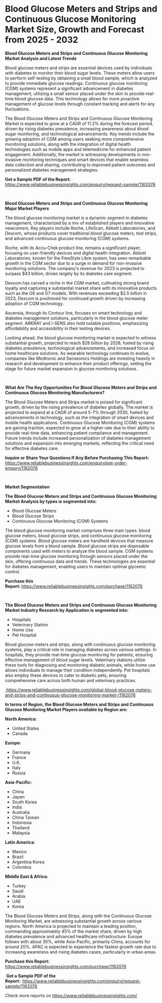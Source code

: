 <p><h1>Blood Glucose Meters and Strips and Continuous Glucose Monitoring Market Size, Growth and Forecast from 2025 - 2032</h1></p><p><strong>Blood Glucose Meters and Strips and Continuous Glucose Monitoring Market Analysis and Latest Trends</strong></p>
<p><p>Blood glucose meters and strips are essential devices used by individuals with diabetes to monitor their blood sugar levels. These meters allow users to perform self-testing by obtaining a small blood sample, which is analyzed to provide immediate glucose readings. Continuous glucose monitoring (CGM) systems represent a significant advancement in diabetes management, utilizing a small sensor placed under the skin to provide real-time blood glucose data. This technology allows for more proactive management of glucose levels through constant tracking and alerts for any fluctuations.</p><p>The Blood Glucose Meters and Strips and Continuous Glucose Monitoring Market is expected to grow at a CAGR of 11.2% during the forecast period, driven by rising diabetes prevalence, increasing awareness about blood sugar monitoring, and technological advancements. Key trends include the growing adoption of CGM among users seeking more comprehensive monitoring solutions, along with the integration of digital health technologies such as mobile apps and telemedicine for enhanced patient engagement. Additionally, the market is witnessing developments in non-invasive monitoring techniques and smart devices that enable seamless data collection and sharing, contributing to improved patient outcomes and personalized diabetes management strategies.</p></p>
<p><strong>Get a Sample PDF of the Report:&nbsp;</strong> <a href="https://www.reliablebusinessinsights.com/enquiry/request-sample/1162076?utm_campaign=3316&utm_medium=2&utm_source=Github&utm_content=ia&utm_term=24032025&utm_id=blood-glucose-meters-and-strips-and-continuous-glucose-monitoring">https://www.reliablebusinessinsights.com/enquiry/request-sample/1162076</a></p>
<p>&nbsp;</p>
<p><strong>Blood Glucose Meters and Strips and Continuous Glucose Monitoring Major Market Players</strong></p>
<p><p>The blood glucose monitoring market is a dynamic segment in diabetes management, characterized by a mix of established players and innovative newcomers. Key players include Roche, LifeScan, Abbott Laboratories, and Dexcom, whose products cover traditional blood glucose meters, test strips, and advanced continuous glucose monitoring (CGM) systems.</p><p>Roche, with its Accu-Chek product line, remains a significant player, focusing on user-friendly devices and digital health integration. Abbott Laboratories, known for the FreeStyle Libre system, has seen remarkable growth in the CGM sector due to a surge in demand for non-invasive monitoring solutions. The company's revenue for 2023 is projected to surpass $43 billion, driven largely by its diabetes care segment.</p><p>Dexcom has carved a niche in the CGM market, cultivating strong brand loyalty and capturing a substantial market share with its innovative products such as the G6 and G7 models. With revenues exceeding $2.5 billion in 2023, Dexcom is positioned for continued growth driven by increasing adoption of CGM technology.</p><p>Ascensia, through its Contour line, focuses on smart technology and diabetes management solutions, particularly in the blood glucose meter segment. ARKRAY and I-SENS also hold notable positions, emphasizing affordability and accessibility in their testing devices.</p><p>Looking ahead, the blood glucose monitoring market is expected to witness substantial growth, projected to reach $28 billion by 2026, fueled by rising diabetes prevalence, technological advancements, and increased focus on home healthcare solutions. As wearable technology continues to evolve, companies like Medtronic and Senseonics Holdings are investing heavily in research and development to enhance their product offerings, setting the stage for future market expansion in glucose monitoring solutions.</p></p>
<p>&nbsp;</p>
<p><strong>What Are The Key Opportunities For Blood Glucose Meters and Strips and Continuous Glucose Monitoring Manufacturers?</strong></p>
<p><p>The Blood Glucose Meters and Strips market is poised for significant growth, driven by the rising prevalence of diabetes globally. The market is projected to expand at a CAGR of around 5-7% through 2030, fueled by advancements in technology, such as the integration of smart devices and mobile health applications. Continuous Glucose Monitoring (CGM) systems are gaining traction, expected to grow at a higher rate due to their ability to provide real-time data, enhancing patient compliance and management. Future trends include increased personalization of diabetes management solutions and expansion into emerging markets, reflecting the critical need for effective diabetes care.</p></p>
<p><strong>Inquire or Share Your Questions If Any Before Purchasing This Report:</strong> <a href="https://www.reliablebusinessinsights.com/enquiry/pre-order-enquiry/1162076?utm_campaign=3316&utm_medium=2&utm_source=Github&utm_content=ia&utm_term=24032025&utm_id=blood-glucose-meters-and-strips-and-continuous-glucose-monitoring">https://www.reliablebusinessinsights.com/enquiry/pre-order-enquiry/1162076</a></p>
<p>&nbsp;</p>
<p><strong>Market Segmentation</strong></p>
<p><strong>The Blood Glucose Meters and Strips and Continuous Glucose Monitoring Market Analysis by types is segmented into:</strong></p>
<p><ul><li>Blood Glucose Meters</li><li>Blood Glucose Strips</li><li>Continuous Glucose Monitoring (CGM) Systems</li></ul></p>
<p><p>The blood glucose monitoring market comprises three main types: blood glucose meters, blood glucose strips, and continuous glucose monitoring (CGM) systems. Blood glucose meters are handheld devices that measure glucose levels from a blood sample. Blood glucose strips are disposable components used with meters to analyze the blood sample. CGM systems provide real-time glucose monitoring through sensors placed under the skin, offering continuous data and trends. These technologies are essential for diabetes management, enabling users to maintain optimal glycemic control.</p></p>
<p><strong>Purchase this Report:&nbsp;</strong><a href="https://www.reliablebusinessinsights.com/purchase/1162076?utm_campaign=3316&utm_medium=2&utm_source=Github&utm_content=ia&utm_term=24032025&utm_id=blood-glucose-meters-and-strips-and-continuous-glucose-monitoring">https://www.reliablebusinessinsights.com/purchase/1162076</a></p>
<p>&nbsp;</p>
<p><strong>The Blood Glucose Meters and Strips and Continuous Glucose Monitoring Market Industry Research by Application is segmented into:</strong></p>
<p><ul><li>Hospitals</li><li>Veterinary Station</li><li>Home Use</li><li>Pet Hospital</li></ul></p>
<p><p>Blood glucose meters and strips, along with continuous glucose monitoring systems, play a critical role in managing diabetes across various settings. In hospitals, they provide real-time glucose monitoring for patients, ensuring effective management of blood sugar levels. Veterinary stations utilize these tools for diagnosing and monitoring diabetic animals, while home use allows individuals to manage their condition independently. Pet hospitals also employ these devices to cater to diabetic pets, ensuring comprehensive care across both human and veterinary practices.</p></p>
<p><a href="https://www.reliablebusinessinsights.com/global-blood-glucose-meters-and-strips-and-continuous-glucose-monitoring-market-r1162076?utm_campaign=3316&utm_medium=2&utm_source=Github&utm_content=ia&utm_term=24032025&utm_id=blood-glucose-meters-and-strips-and-continuous-glucose-monitoring">&nbsp;https://www.reliablebusinessinsights.com/global-blood-glucose-meters-and-strips-and-continuous-glucose-monitoring-market-r1162076</a></p>
<p><strong>In terms of Region, the Blood Glucose Meters and Strips and Continuous Glucose Monitoring Market Players available by Region are:</strong></p>
<p>
    <p> <strong> North America: </strong>
        <ul>
            <li>United States</li>
            <li>Canada</li>
        </ul>
        </p> 
    <p> <strong> Europe: </strong>
        <ul>
            <li>Germany</li>
            <li>France</li>
            <li>U.K.</li>
            <li>Italy</li>
            <li>Russia</li>
        </ul>
        </p> 
    <p> <strong> Asia-Pacific: </strong>
        <ul>
            <li>China</li>
            <li>Japan</li>
            <li>South Korea</li>
            <li>India</li>
            <li>Australia</li>
            <li>China Taiwan</li>
            <li>Indonesia</li>
            <li>Thailand</li>
            <li>Malaysia</li>
        </ul>
        </p> 
    <p> <strong> Latin America: </strong>
        <ul>
            <li>Mexico</li>
            <li>Brazil</li>
            <li>Argentina Korea</li>
            <li>Colombia</li>
        </ul>
        </p> 
    <p> <strong> Middle East & Africa: </strong>
        <ul>
            <li>Turkey</li>
            <li>Saudi</li>
            <li>Arabia</li>
            <li>UAE</li>
            <li>Korea</li>
        </ul>
    </p>
    </p>
<p><p>The Blood Glucose Meters and Strips, along with the Continuous Glucose Monitoring Market, are witnessing substantial growth across various regions. North America is projected to maintain a leading position, commanding approximately 45% of the market share, driven by high diabetes prevalence and advanced healthcare infrastructure. Europe follows with about 30%, while Asia-Pacific, primarily China, accounts for around 20%. APAC is expected to experience the fastest growth rate due to increasing awareness and rising diabetes cases, particularly in urban areas.</p></p>
<p><strong>Purchase this Report: </strong><a href="https://www.reliablebusinessinsights.com/purchase/1162076?utm_campaign=3316&utm_medium=2&utm_source=Github&utm_content=ia&utm_term=24032025&utm_id=blood-glucose-meters-and-strips-and-continuous-glucose-monitoring">https://www.reliablebusinessinsights.com/purchase/1162076</a></p>
<p>&nbsp;<strong>Get a Sample PDF of the Report:&nbsp;&nbsp;</strong><a href="https://www.reliablebusinessinsights.com/enquiry/request-sample/1162076?utm_campaign=3316&utm_medium=2&utm_source=Github&utm_content=ia&utm_term=24032025&utm_id=blood-glucose-meters-and-strips-and-continuous-glucose-monitoring">https://www.reliablebusinessinsights.com/enquiry/request-sample/1162076</a></p>
<p><strong></strong></p>
<p>Check more reports on <a href="https://www.reliablebusinessinsights.com/?utm_campaign=3316&utm_medium=2&utm_source=Github&utm_content=ia&utm_term=24032025&utm_id=blood-glucose-meters-and-strips-and-continuous-glucose-monitoring">https://www.reliablebusinessinsights.com/</a></p>